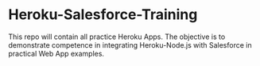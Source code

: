 ﻿# Heroku-Salesforce-Training
 
 This repo will contain all practice Heroku Apps. The objective is to demonstrate competence in integrating Heroku-Node.js with Salesforce in practical Web App examples.
